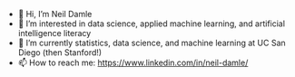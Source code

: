 - 👋 Hi, I’m Neil Damle
- 👀 I’m interested in data science, applied machine learning, and artificial intelligence literacy
- 🌱 I’m currently statistics, data science, and machine learning at UC San Diego (then Stanford!)
- 📫 How to reach me: https://www.linkedin.com/in/neil-damle/

<!---
ndamle2/ndamle2 is a ✨ special ✨ repository because its `README.md` (this file) appears on your GitHub profile.
You can click the Preview link to take a look at your changes.
--->

